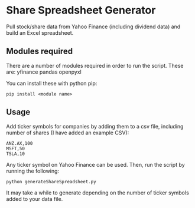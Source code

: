 # Share Spreadsheet Generator
Pull stock/share data from Yahoo Finance (including dividend data) and build an Excel spreadsheet.

## Modules required
There are a number of modules required in order to run the script. These are:
yfinance
pandas
openpyxl

You can install these with python pip:
```
pip install <module name>
```

## Usage
Add ticker symbols for companies by adding them to a csv file, including number of shares (I have added an example CSV):
```
ANZ.AX,100
MSFT,50
TSLA,10
```
Any ticker symbol on Yahoo Finance can be used.
Then, run the script by running the following:
```
python generateShareSpreadsheet.py
```
It may take a while to generate depending on the number of ticker symbols added to your data file.
